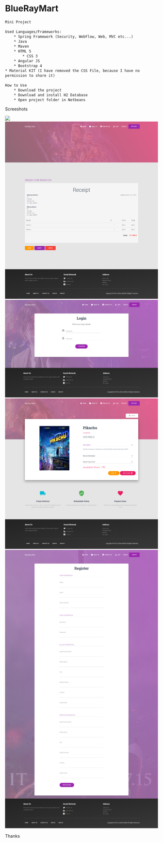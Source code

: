 # BlueRayMart
	Mini Project
	
	Used Languages/Frameworks:
		* Spring Framework (Security, WebFlow, Web, MVC etc...)
		* Java
		* Maven
		* HTML 5
    		* CSS 3
   		* Angular JS
		* Bootstrap 4
    * Material KIT (I have removed the CSS File, because I have no permission to share it)
	
	How to Use
		* Download the project
		* Download and install H2 Database
		* Open project folder in Netbeans
	
	

Screeshots

![](https://github.com/sudarakas/BlueRayMart/blob/master/screenshots/screencapture-localhost-8080-2019-07-09-17_49_47.png?raw=true)
![](https://github.com/sudarakas/BlueRayMart/blob/master/screenshots/screencapture-localhost-8080-checkout-2019-07-09-17_52_30.png?raw=true)
![](https://github.com/sudarakas/BlueRayMart/blob/master/screenshots/screencapture-localhost-8080-login-2019-07-09-17_50_10.png?raw=true)
![](https://github.com/sudarakas/BlueRayMart/blob/master/screenshots/screencapture-localhost-8080-movie-movieList-viewMovie-35-2019-07-09-17_51_13.png?raw=true)
![](https://github.com/sudarakas/BlueRayMart/blob/master/screenshots/screencapture-localhost-8080-register-2019-07-09-17_50_22.png?raw=true)

Thanks
